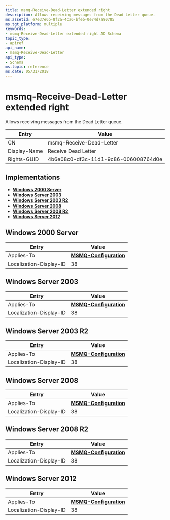 ```yaml
---
title: msmq-Receive-Dead-Letter extended right
description: Allows receiving messages from the Dead Letter queue.
ms.assetid: e7e37e6b-8f2a-4ca6-bfeb-0e74d7a80785
ms.tgt_platform: multiple
keywords:
- msmq-Receive-Dead-Letter extended right AD Schema
topic_type:
- apiref
api_name:
- msmq-Receive-Dead-Letter
api_type:
- Schema
ms.topic: reference
ms.date: 05/31/2018
---
```


# msmq-Receive-Dead-Letter extended right

Allows receiving messages from the Dead Letter queue.



| Entry | Value |
|--------------|--------------------------------------|
| CN           | msmq-Receive-Dead-Letter             |
| Display-Name | Receive Dead Letter                  |
| Rights-GUID  | 4b6e08c0-df3c-11d1-9c86-006008764d0e |



## Implementations

-   [**Windows 2000 Server**](#windows-2000-server)
-   [**Windows Server 2003**](#windows-server-2003)
-   [**Windows Server 2003 R2**](#windows-server-2003-r2)
-   [**Windows Server 2008**](#windows-server-2008)
-   [**Windows Server 2008 R2**](#windows-server-2008-r2)
-   [**Windows Server 2012**](#windows-server-2012)

## Windows 2000 Server



| Entry | Value |
|-------------------------|--------------------------------------------------------------|
| Applies-To              | [**MSMQ-Configuration**](c-msmqconfiguration.md)<br/> |
| Localization-Display-ID | 38                                                           |



## Windows Server 2003



| Entry | Value |
|-------------------------|--------------------------------------------------------------|
| Applies-To              | [**MSMQ-Configuration**](c-msmqconfiguration.md)<br/> |
| Localization-Display-ID | 38                                                           |



## Windows Server 2003 R2



| Entry | Value |
|-------------------------|--------------------------------------------------------------|
| Applies-To              | [**MSMQ-Configuration**](c-msmqconfiguration.md)<br/> |
| Localization-Display-ID | 38                                                           |



## Windows Server 2008



| Entry | Value |
|-------------------------|--------------------------------------------------------------|
| Applies-To              | [**MSMQ-Configuration**](c-msmqconfiguration.md)<br/> |
| Localization-Display-ID | 38                                                           |



## Windows Server 2008 R2



| Entry | Value |
|-------------------------|--------------------------------------------------------------|
| Applies-To              | [**MSMQ-Configuration**](c-msmqconfiguration.md)<br/> |
| Localization-Display-ID | 38                                                           |



## Windows Server 2012



| Entry | Value |
|-------------------------|--------------------------------------------------------------|
| Applies-To              | [**MSMQ-Configuration**](c-msmqconfiguration.md)<br/> |
| Localization-Display-ID | 38                                                           |



 

 





